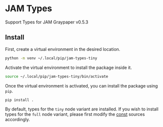 # JAM Types

Support Types for JAM Graypaper v0.5.3

## Install

First, create a virtual environment in the desired location.

```bash
python -m venv ~/.local/pip/jam-types-tiny
```

Activate the virtual environment to install the package inside it.

```bash
source ~/.local/pip/jam-types-tiny/bin/activate
```

Once the virtual environment is activated, you can install the package using
`pip`.

```bash
pip install .  
```

By default, types for the `tiny` node variant are installed. If you wish to
install types for the `full` node variant, please first modify the
[const](./jam_types/const.py) sources accordingly.
